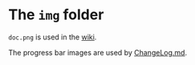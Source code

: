 # The `img` folder

`doc.png` is used in the [wiki](../../../../wiki).  

The progress bar images are used by [ChangeLog.md](../../ChangeLog.md#user-content-version-145).  
